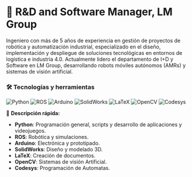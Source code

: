 # 🤖 R&D and Software Manager, LM Group

Ingeniero con más de 5 años de experiencia en gestión de proyectos de robótica y automatización industrial, especializado en el diseño, implementación y despliegue de soluciones tecnológicas en entornos de logística e industria 4.0. Actualmente lidero el departamento de I+D y Software en LM Group, desarrollando robots móviles autónomos (AMRs) y sistemas de visión artificial. 


### 🛠️ Tecnologías y herramientas

![Python](https://img.shields.io/badge/-Python-3776AB?style=flat&logo=python&logoColor=white)
![ROS](https://img.shields.io/badge/-ROS-22314E?style=flat&logo=ros&logoColor=white)
![Arduino](https://img.shields.io/badge/-Arduino-00979D?style=flat&logo=arduino&logoColor=white)
![SolidWorks](https://img.shields.io/badge/-SolidWorks-FF0000?style=flat&logo=solidworks&logoColor=white)
![LaTeX](https://img.shields.io/badge/-LaTeX-008080?style=flat&logo=latex&logoColor=white)
![OpenCV](https://img.shields.io/badge/-OpenCV-5C3EE8?style=flat&logo=opencv&logoColor=white)
![Codesys](https://img.shields.io/badge/-Codesys-00549F?style=flat&logo=codesys&logoColor=white)



🤖 **Descripción rápida:**  
- **Python**: Programación general, scripts y desarrollo de aplicaciones y videojuegos.  
- **ROS**: Robótica y simulaciones.  
- **Arduino**: Electrónica y prototipado.  
- **SolidWorks**: Diseño y modelado 3D.
- **LaTeX**: Creación de documentos.
- **OpenCV**: Sistemas de visión Artificial.
- **Codesys**: Programación de Automatas.




<!--



# 👋 Hola, soy [TuNombre]!



---

## 🌟 Sobre mí
- 🚀 **Rol:** Full-stack Developer
- 💡 **Intereses:** Machine Learning, desarrollo web y proyectos open-source.
- 🌍 **Ubicación:** [Tu País o Ciudad]
- 📫 **Contacto:** [Enlace a tus redes sociales o correo]

---

## 🛠️ Tecnologías y herramientas
![HTML5](https://img.shields.io/badge/-HTML5-E34F26?style=flat&logo=html5&logoColor=white)
![CSS3](https://img.shields.io/badge/-CSS3-1572B6?style=flat&logo=css3&logoColor=white)
![JavaScript](https://img.shields.io/badge/-JavaScript-F7DF1E?style=flat&logo=javascript&logoColor=black)
![React](https://img.shields.io/badge/-React-61DAFB?style=flat&logo=react&logoColor=white)

---

## 🌟 Proyectos destacados
| Proyecto             | Descripción                     | Enlace                     |
|----------------------|---------------------------------|---------------------------|
| **Proyecto 1**       | Aplicación para gestionar tareas | [Ver repositorio](#)      |
| **Proyecto 2**       | API para servicios meteorológicos | [Ver repositorio](#)      |

---

## 📊 Mis estadísticas en GitHub
![Estadísticas](https://github-readme-stats.vercel.app/api?username=tuusuario&show_icons=true&theme=radical)

![Lenguajes más usados](https://github-readme-stats.vercel.app/api/top-langs/?username=tuusuario&layout=compact&theme=radical)

---

## 💬 ¡Conectemos!
[![LinkedIn](https://img.shields.io/badge/-LinkedIn-blue?style=flat&logo=linkedin&logoColor=white)](https://linkedin.com/in/tuusuario)
[![Twitter](https://img.shields.io/badge/-Twitter-blue?style=flat&logo=twitter&logoColor=white)](https://twitter.com/tuusuario)









[![YouTube Channel Subscribers](https://img.shields.io/youtube/channel/subscribers/UCxPD7bsocoAMq8Dj18kmGyQ?style=social)](https://youtube.com/mouredevapps?sub_confirmation=1)
[![Twitch Status](https://img.shields.io/twitch/status/mouredev?style=social)](https://twitch.com/mouredev)
[![Discord](https://img.shields.io/discord/729672926432985098?style=social&label=Discord&logo=discord)](https://mouredev.com/discord)
[![Twitter Follow](https://img.shields.io/twitter/follow/mouredev?style=social)](https://twitter.com/mouredev)
![GitHub Followers](https://img.shields.io/github/followers/mouredev?style=social)
![GitHub Followers](https://img.shields.io/github/stars/mouredev?style=social)



**mororko/mororko** is a ✨ _special_ ✨ repository because its `README.md` (this file) appears on your GitHub profile.

Here are some ideas to get you started:

- 🔭 I’m currently working on ...
- 🌱 I’m currently learning ...
- 👯 I’m looking to collaborate on ...
- 🤔 I’m looking for help with ...
- 💬 Ask me about ...
- 📫 How to reach me: ...
- 😄 Pronouns: ...
- ⚡ Fun fact: ...
-->
